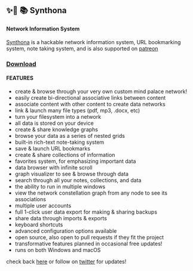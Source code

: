 ## ✨🌈 📚 Synthona
#### Network Information System

[Synthona](https://yarnpoint.itch.io/synthona) is a hackable network information system, URL bookmarking system, note taking system, and is also supported on [patreon](https://www.patreon.com/yarnpoint)

### [Download](https://yarnpoint.itch.io/synthona)

#### FEATURES
- create & browse through your very own custom mind palace network!
- easily create bi-directional associative links between content
- associate content with other content to create data networks
- link & launch many file types (pdf, mp3, .docx, etc)
- turn your filesystem into a network
- all data is stored on your device
- create & share knowledge graphs
- browse your data as a series of nested grids
- built-in rich-text note-taking system
- save & launch URL bookmarks
- create & share collections of information
- favorites system, for emphasizing important data
- data browser with infinite scroll
- graph visualizer to see & browse through data
- search through all your notes, collections, and data
- the ability to run in multiple windows
- view the network constellation graph from any node to see its associations
- multiple user accounts
- full 1-click user data export for making & sharing backups
- share data through imports & exports
- keyboard shortcuts
- advanced configuration options available
- open source, also open to pull requests if they fit the project
- transformative features planned in occasional free updates!
- runs on both Windows and macOS 

check back [here](https://yarnpoint.itch.io/synthona) or follow on [twitter](https://twitter.com/synthona) for updates!
